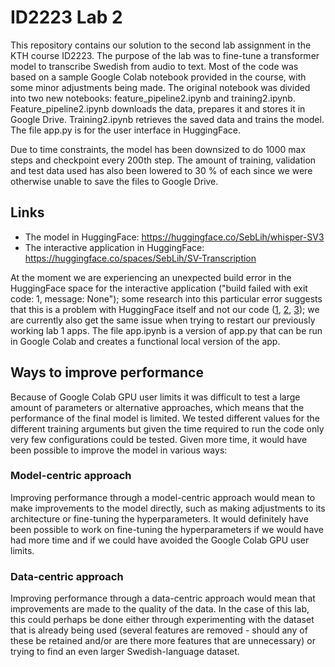 # ID2223 Lab 2

This repository contains our solution to the second lab assignment in the KTH course ID2223. The purpose of the lab was to fine-tune a transformer model to transcribe Swedish from audio to text. Most of the code was based on a sample Google Colab notebook provided in the course, with some minor adjustments being made. The original notebook was divided into two new notebooks: feature_pipeline2.ipynb and training2.ipynb. Feature_pipeline2.ipynb downloads the data, prepares it and stores it in Google Drive. Training2.ipynb retrieves the saved data and trains the model. The file app.py is for the user interface in HuggingFace.

Due to time constraints, the model has been downsized to do 1000 max steps and checkpoint every 200th step. The amount of training, validation and test data used has also been lowered to 30 % of each since we were otherwise unable to save the files to Google Drive.

## Links
* The model in HuggingFace: https://huggingface.co/SebLih/whisper-SV3
* The interactive application in HuggingFace: https://huggingface.co/spaces/SebLih/SV-Transcription

At the moment we are experiencing an unexpected build error in the HuggingFace space for the interactive application ("build failed with exit code: 1, message: None"); some research into this particular error suggests that this is a problem with HuggingFace itself and not our code ([1](https://discuss.huggingface.co/t/build-error-with-empty-log/19754/7), [2](https://discuss.huggingface.co/t/build-error-with-hello-world-gradio-example-logs-dont-contain-an-obvious-error/19738), [3](https://discuss.huggingface.co/t/build-error-no-log/19747)); we are currently also get the same issue when trying to restart our previously working lab 1 apps. The file app.ipynb is a version of app.py that can be run in Google Colab and creates a functional local version of the app.

## Ways to improve performance
Because of Google Colab GPU user limits it was difficult to test a large amount of parameters or alternative approaches, which means that the performance of the final model is limited. We tested different values for the different training arguments but given the time required to run the code only very few configurations could be tested. Given more time, it would have been possible to improve the model in various ways:

### Model-centric approach
Improving performance through a model-centric approach would mean to make improvements to the model directly, such as making adjustments to its architecture or fine-tuning the hyperparameters. It would definitely have been possible to work on fine-tuning the hyperparameters if we would have had more time and if we could have avoided the Google Colab GPU user limits. 

### Data-centric approach
Improving performance through a data-centric approach would mean that improvements are made to the quality of the data. In the case of this lab, this could perhaps be done either through experimenting with the dataset that is already being used (several features are removed - should any of these be retained and/or are there more features that are unnecessary) or trying to find an even larger Swedish-language dataset.
